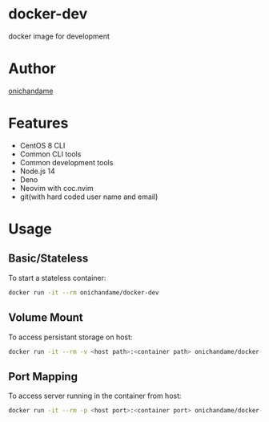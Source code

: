 # docker-dev

docker image for development

# Author

[onichandame](https://github.com/onichandame)

# Features

- CentOS 8 CLI
- Common CLI tools
- Common development tools
- Node.js 14
- Deno
- Neovim with coc.nvim
- git(with hard coded user name and email)

# Usage

## Basic/Stateless

To start a stateless container:

```bash
docker run -it --rm onichandame/docker-dev
```

## Volume Mount

To access persistant storage on host:

```bash
docker run -it --rm -v <host path>:<container path> onichandame/docker-dev
```

## Port Mapping

To access server running in the container from host:

```bash
docker run -it --rm -p <host port>:<container port> onichandame/docker-dev
```
